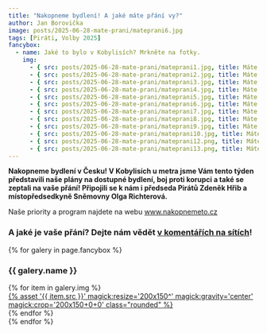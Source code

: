 ```yaml
---
title: "Nakopneme bydlení! A jaké máte přání vy?"
author: Jan Borovička
image: posts/2025-06-28-mate-prani/mateprani6.jpg
tags: [Piráti, Volby 2025]
fancybox:
  - name: Jaké to bylo v Kobylisích? Mrkněte na fotky.
    img:
      - { src: posts/2025-06-28-mate-prani/mateprani1.jpg, title: Máte přání?}
      - { src: posts/2025-06-28-mate-prani/mateprani2.jpg, title: Máte přání?}
      - { src: posts/2025-06-28-mate-prani/mateprani3.jpg, title: Máte přání?}
      - { src: posts/2025-06-28-mate-prani/mateprani4.jpg, title: Máte přání?}
      - { src: posts/2025-06-28-mate-prani/mateprani5.jpg, title: Máte přání?}
      - { src: posts/2025-06-28-mate-prani/mateprani6.jpg, title: Máte přání?}
      - { src: posts/2025-06-28-mate-prani/mateprani7.jpg, title: Máte přání?}
      - { src: posts/2025-06-28-mate-prani/mateprani8.jpg, title: Máte přání?}
      - { src: posts/2025-06-28-mate-prani/mateprani9.jpg, title: Máte přání?}
      - { src: posts/2025-06-28-mate-prani/mateprani10.jpg, title: Máte přání?}
      - { src: posts/2025-06-28-mate-prani/mateprani12.png, title: Máte přání?}
      - { src: posts/2025-06-28-mate-prani/mateprani13.png, title: Máte přání?}
---
```


**Nakopneme bydlení v Česku! V Kobylisích u metra jsme Vám tento týden představili naše plány na dostupné bydlení, boj proti korupci a také se zeptali na vaše přání! Připojili se k nám i předseda Pirátů Zdeněk Hřib a místopředsedkyně Sněmovny Olga Richterová.**

Naše priority a program najdete na webu www.nakopnemeto.cz

### A jaké je vaše přání? Dejte nám vědět [v komentářích na sítích](https://www.facebook.com/share/p/1C8TJcLDPv/?mibextid=wwXIfr)!


{% for galery in page.fancybox %}
<div class="mt-4">
  <h3>{{ galery.name }}</h3>
  <div class="grid grid-cols-4 gap-4">
  {% for item in galery.img %}
    <div class="">
      <a data-fancybox="gallery" href="{% asset '{{ item.src }}' @path %}" data-caption="{{ item.title }}">{% asset '{{ item.src }}' magick:resize='200x150^' magick:gravity='center' magick:crop='200x150+0+0' class="rounded" %}</a>
    </div>
  {% endfor %}
  </div>
</div>
{% endfor %}